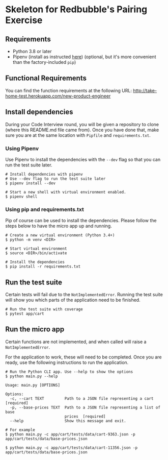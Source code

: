 # Skeleton for Redbubble's Pairing Exercise

## Requirements

- Python 3.8 or later
- Pipenv (install as instructed [here](https://github.com/pypa/pipenv#installation))
(optional, but it's more convenient than the factory-included `pip`)

## Functional Requirements

You can find the function requirements at the following URL:
http://take-home-test.herokuapp.com/new-product-engineer

## Install dependencies

During your Code Interview round, you will be given a repository to clone (where this README.md file came from).
Once you have done that, make sure you are at the same location with `Pipfile` and `requirements.txt`.

### Using Pipenv

Use Pipenv to install the dependencies with the `--dev` flag so that you can run the test suite later.

```shell script
# Install dependencies with pipenv
# Use --dev flag to run the test suite later
$ pipenv install --dev

# Start a new shell with virtual environment enabled.
$ pipenv shell
```

### Using pip and requirements.txt

Pip of course can be used to install the dependencies. Please follow the steps below to have the micro app up and running.

```shell script
# Create a new virtual environment (Python 3.4+)
$ python -m venv <DIR> 

# Start virtual environment
$ source <DIR>/bin/activate

# Install the dependencies
$ pip install -r requirements.txt
```

## Run the test suite

Certain tests will fail due to the `NotImplementedError`. Running the test suite will show you 
which parts of the application need to be finished.

```shell script
# Run the test suite with coverage
$ pytest app/cart
```

## Run the micro app

Certain functions are not implemented, and when called will raise a `NotImplementedError`.

For the application to work, these will need to be completed. Once you are ready, use the following
instructions to run the application.

```shell script
# Run the Python CLI app. Use --help to show the options
$ python main.py --help

Usage: main.py [OPTIONS]

Options:
  -c, --cart TEXT         Path to a JSON file representing a cart  [required]
  -p, --base-prices TEXT  Path to a JSON file representing a list of base
                          prices  [required]
  --help                  Show this message and exit.

# For example
$ python main.py -c app/cart/tests/data/cart-9363.json -p app/cart/tests/data/base-prices.json

$ python main.py -c app/cart/tests/data/cart-11356.json -p app/cart/tests/data/base-prices.json
```
